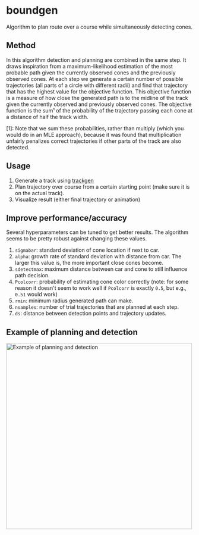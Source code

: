 # boundgen
Algorithm to plan route over a course while simultaneously detecting cones.

## Method
In this algorithm detection and planning are combined in the same step.
It draws inspiration from a maximum-likelihood estimation of the most probable path given the currently observed cones and the previously observed cones.
At each step we generate a certain number of possible trajectories (all parts of a circle with different radii) and find that trajectory that has the highest value for the objective function.
This objective function is a measure of how close the generated path is to the midline of the track given the currently observed and previously observed cones.
The objective function is the sum¹ of the probability of the trajectory passing each cone at a distance of half the track width.

[1]: Note that we sum these probabilities, rather than multiply (which you would do in an MLE approach), because it was found that multiplication unfairly penalizes correct trajectories if other parts of the track are also detected.

## Usage
1. Generate a track using [trackgen](https://github.com/mopg/trackgen)
2. Plan trajectory over course from a certain starting point (make sure it is on the actual track).
3. Visualize result (either final trajectory or animation)

## Improve performance/accuracy
Several hyperparameters can be tuned to get better results. The algorithm seems to be pretty robust against changing these values.
1. `sigmabar`: standard deviation of cone location if next to car.
2. `alpha`: growth rate of standard deviation with distance from car. The larger this value is, the more important close cones become.
3. `sdetectmax`: maximum distance between car and cone to still influence path decision.
4. `Pcolcorr`: probability of estimating cone color correctly (note: for some reason it doesn't seem to work well if `Pcolcorr` is exactly `0.5`, but e.g., `0.51` would work)
5. `rmin`: minimum radius generated path can make.
6. `nsamples`: number of trial trajectories that are planned at each step.
7. `ds`: distance between detection points and trajectory updates.

## Example of planning and detection

<img src="img/track1.gif" alt="Example of planning and detection" width="500">
